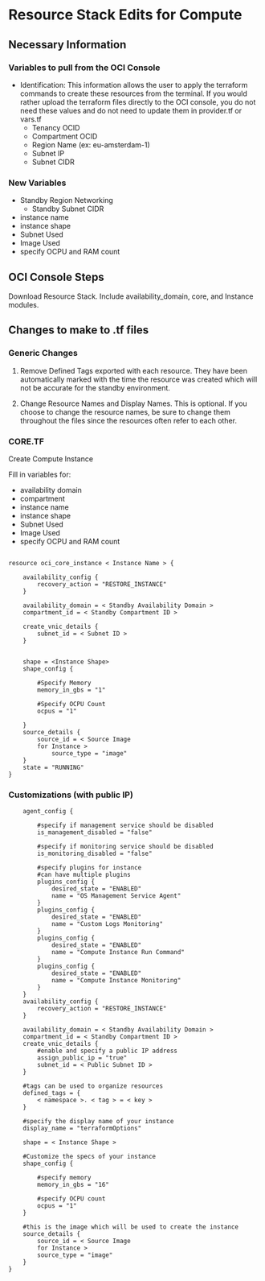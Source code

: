 

# Resource Stack Edits for Compute

## Necessary Information

### Variables to pull from the OCI Console

- Identification: This information allows the user to apply the terraform commands to create these resources from the terminal. If you would rather upload the terraform files directly to the OCI console, you do not need these values and do not need to update them in provider.tf or vars.tf
    - Tenancy OCID
    - Compartment OCID
    - Region Name (ex: eu-amsterdam-1)              
    - Subnet IP     
    - Subnet CIDR             

### New Variables

 - Standby Region Networking
    - Standby Subnet CIDR       
 - instance name
 - instance shape
 - Subnet Used
 - Image Used
 - specify OCPU and RAM count                                      


## OCI Console Steps

 Download Resource Stack. Include availability_domain, core, and Instance modules.
 
## Changes to make to .tf files

### Generic Changes

1. Remove Defined Tags exported with each resource. They have been automatically marked with the time the resource was created which will not be accurate for the standby environment.

2. Change Resource Names and Display Names. This is optional. If you choose to change the resource names, be sure to change them throughout the files since the resources often refer to each other. 

### CORE.TF

Create Compute Instance

 Fill in variables for:
 - availability domain
 - compartment
 - instance name
 - instance shape
 - Subnet Used
 - Image Used
 - specify OCPU and RAM count
   
```
   
resource oci_core_instance < Instance Name > {

    availability_config {
        recovery_action = "RESTORE_INSTANCE"
    }

    availability_domain = < Standby Availability Domain >
    compartment_id = < Standby Compartment ID >

    create_vnic_details {
        subnet_id = < Subnet ID >
    }


    shape = <Instance Shape>
    shape_config {
    
        #Specify Memory
        memory_in_gbs = "1"
       
        #Specify OCPU Count
        ocpus = "1"
        
    }
    source_details {
        source_id = < Source Image
        for Instance >
            source_type = "image"
    }
    state = "RUNNING"
}

```


### Customizations (with public IP)


```resource "oci_core_instance" "generated_oci_core_instance" {
	agent_config {
    
        #specify if management service should be disabled
		is_management_disabled = "false"
        
        #specify if monitoring service should be disabled
		is_monitoring_disabled = "false"
        
        #specify plugins for instance
        #can have multiple plugins
		plugins_config {
			desired_state = "ENABLED"
			name = "OS Management Service Agent"
		}
		plugins_config {
			desired_state = "ENABLED"
			name = "Custom Logs Monitoring"
		}
		plugins_config {
			desired_state = "ENABLED"
			name = "Compute Instance Run Command"
		}
		plugins_config {
			desired_state = "ENABLED"
			name = "Compute Instance Monitoring"
		}
	}
	availability_config {
		recovery_action = "RESTORE_INSTANCE"
	}
    
	availability_domain = < Standby Availability Domain >
	compartment_id = < Standby Compartment ID >
	create_vnic_details {
        #enable and specify a public IP address
		assign_public_ip = "true"
		subnet_id = < Public Subnet ID >
	}
    
    #tags can be used to organize resources
	defined_tags = {
		< namespace >. < tag > = < key >
	}
    
    #specify the display name of your instance
	display_name = "terraformOptions"
	
	shape = < Instance Shape >
    
    #Customize the specs of your instance
	shape_config {
    
        #specify memory
		memory_in_gbs = "16"
        
        #specify OCPU count
		ocpus = "1"
	}
    
    #this is the image which will be used to create the instance
	source_details {
		source_id = < Source Image
        for Instance >
		source_type = "image"
	}
}

```
